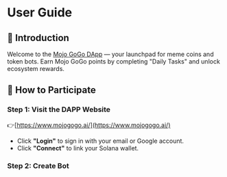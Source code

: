 # User Guide

## 📌 Introduction
Welcome to the [Mojo GoGo DApp](https://www.mojogogo.ai/) — your launchpad for meme coins and token bots. Earn Mojo GoGo points by completing "Daily Tasks" and unlock ecosystem rewards.

## 📌 How to Participate

### Step 1: Visit the DAPP Website
👉[https://www.mojogogo.ai/](https://www.mojogogo.ai/)
- Click **"Login"** to sign in with your email or Google account.
- Click **"Connect"** to link your Solana wallet.


### Step 2: Create Bot

